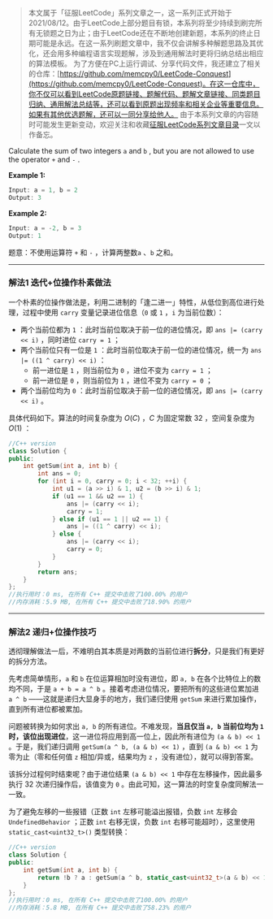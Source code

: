 > 本文属于「征服LeetCode」系列文章之一，这一系列正式开始于2021/08/12。由于LeetCode上部分题目有锁，本系列将至少持续到刷完所有无锁题之日为止；由于LeetCode还在不断地创建新题，本系列的终止日期可能是永远。在这一系列刷题文章中，我不仅会讲解多种解题思路及其优化，还会用多种编程语言实现题解，涉及到通用解法时更将归纳总结出相应的算法模板。
> <b></b>
> 为了方便在PC上运行调试、分享代码文件，我还建立了相关的仓库：[https://github.com/memcpy0/LeetCode-Conquest](https://github.com/memcpy0/LeetCode-Conquest)。在这一仓库中，你不仅可以看到LeetCode原题链接、题解代码、题解文章链接、同类题目归纳、通用解法总结等，还可以看到原题出现频率和相关企业等重要信息。如果有其他优选题解，还可以一同分享给他人。
> <b></b>
> 由于本系列文章的内容随时可能发生更新变动，欢迎关注和收藏[征服LeetCode系列文章目录](https://memcpy0.blog.csdn.net/article/details/119656559)一文以作备忘。


Calculate the sum of two integers `a` and `b` , but you are not allowed to use the operator `+` and `-` .

**Example 1:**

```swift
Input: a = 1, b = 2
Output: 3
```

**Example 2:**

```swift
Input: a = -2, b = 3
Output: 1
```

题意：不使用运算符 `+` 和 `-` ​​​​​​​，计算两整数 ​​`a` 、`b` ​​​​​​​之和。

---
### 解法1 迭代+位操作朴素做法
一个朴素的位操作做法是，利用二进制的「逢二进一」特性，从低位到高位进行处理，过程中使用 `carry` 变量记录进位信息（`0` 或 `1` ，`i` 为当前位数）：
- 两个当前位都为 `1` ：此时当前位取决于前一位的进位情况，即 `ans |= (carry << i)` ，同时进位 `carry = 1` ；
- 两个当前位只有一位是 `1` ：此时当前位取决于前一位的进位情况，统一为 `ans |= ((1 ^ carry) << i)` ：
	- 前一进位是 `1` ，则当前位为 `0` ，进位不变为 `carry = 1` ；
	- 前一进位是 `0` ，则当前位为 `1` ，进位不变为 `carry = 0` ；
- 两个当前位均为 `0` ：此时当前位取决于前一位的进位情况，即 `ans |= (carry << i)` 。

具体代码如下。算法的时间复杂度为 $O(C)$ ，$C$ 为固定常数 $32$ ，空间复杂度为 $O(1)$ ：
```cpp
//C++ version
class Solution {
public: 
    int getSum(int a, int b) {
        int ans = 0;
        for (int i = 0, carry = 0; i < 32; ++i) {
            int u1 = (a >> i) & 1, u2 = (b >> i) & 1;
            if (u1 == 1 && u2 == 1) {
                ans |= (carry << i);
                carry = 1;
            } else if (u1 == 1 || u2 == 1) {
                ans |= ((1 ^ carry) << i);
            } else {
                ans |= (carry << i);
                carry = 0;
            }
        }
        return ans;
    }
};
//执行用时：0 ms, 在所有 C++ 提交中击败了100.00% 的用户
//内存消耗：5.9 MB, 在所有 C++ 提交中击败了18.90% 的用户
```
---
### 解法2 递归+位操作技巧
透彻理解做法一后，不难明白其本质是对两数的当前位进行**拆分**，只是我们有更好的拆分方法。

先考虑简单情形，`a` 和 `b` 在位运算相加时没有进位，即 `a, b` 在各个比特位上的数均不同，于是 `a + b = a ^ b` 。接着考虑进位情况，要把所有的这些进位累加进 `a ^ b` ——这就是递归大显身手的地方，我们递归使用 `getSum` 来进行累加操作，直到所有进位都被累加。

问题被转换为如何求出 `a, b` 的所有进位。不难发现，**当且仅当 `a, b` 当前位均为 `1` 时，该位出现进位**，这一进位将应用到高一位上，因此所有进位为 `(a & b) << 1` 。于是，我们递归调用 `getSum(a ^ b, (a & b) << 1)` ，直到 `(a & b) << 1` 为零为止（零和任何值 `z` 相加/异或，结果均为 `z` ，没有进位），就可以得到答案。

该拆分过程何时结束呢？由于进位结果 `(a & b) << 1` 中存在左移操作，因此最多执行 $32$ 次递归操作后，该值变为 `0` 。由此可知，这一算法的时空复杂度同解法一一致。

为了避免左移的一些报错（正数 `int` 左移可能溢出报错，负数 `int` 左移会 `UndefinedBehavior` ；正数 `int` 右移无误，负数 `int` 右移可能超时），这里使用 `static_cast<uint32_t>()` 类型转换：
```cpp
//C++ version
class Solution {
public:
    int getSum(int a, int b) {
        return !b ? a : getSum(a ^ b, static_cast<uint32_t>(a & b) << 1);
    }
};
//执行用时：0 ms, 在所有 C++ 提交中击败了100.00% 的用户
//内存消耗：5.8 MB, 在所有 C++ 提交中击败了58.23% 的用户
```

